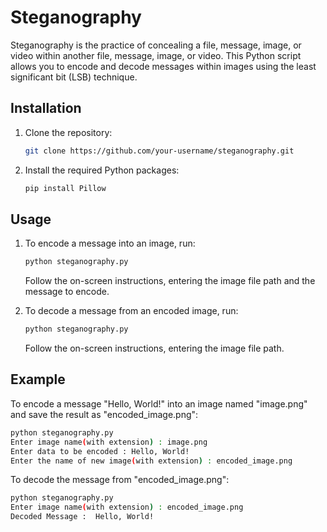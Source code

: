 # Steganography

Steganography is the practice of concealing a file, message, image, or video within another file, message, image, or video. This Python script allows you to encode and decode messages within images using the least significant bit (LSB) technique.

## Installation

1. Clone the repository:
   ```sh
   git clone https://github.com/your-username/steganography.git
   ```
2. Install the required Python packages:
   ```sh
   pip install Pillow
   ```

## Usage

1. To encode a message into an image, run:
   ```sh
   python steganography.py
   ```
   Follow the on-screen instructions, entering the image file path and the message to encode.

2. To decode a message from an encoded image, run:
   ```sh
   python steganography.py
   ```
   Follow the on-screen instructions, entering the image file path.

## Example

To encode a message "Hello, World!" into an image named "image.png" and save the result as "encoded_image.png":
   ```sh
   python steganography.py
   Enter image name(with extension) : image.png
   Enter data to be encoded : Hello, World!
   Enter the name of new image(with extension) : encoded_image.png
   ```

To decode the message from "encoded_image.png":
   ```sh
   python steganography.py
   Enter image name(with extension) : encoded_image.png
   Decoded Message :  Hello, World!
   ```

